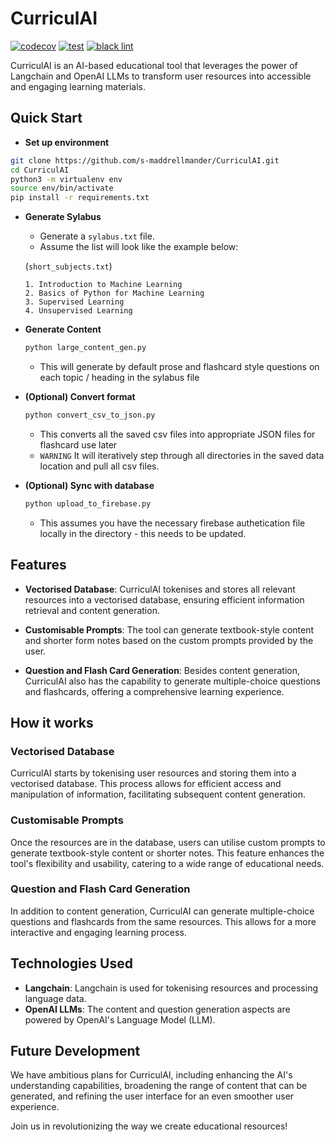 # CurriculAI

[![codecov](https://codecov.io/gh/s-maddrellmander/CurriculAI/branch/main/graph/badge.svg?token=XU26BNTC8I)](https://codecov.io/gh/s-maddrellmander/CurriculAI)
[![test](https://github.com/s-maddrellmander/CurriculAI/actions/workflows/python-app.yml/badge.svg)](https://github.com/s-maddrellmander/CurriculAI/actions/workflows/python-app.yml)
[![black lint](https://github.com/s-maddrellmander/CurriculAI/actions/workflows/lint.yml/badge.svg)](https://github.com/s-maddrellmander/CurriculAI/actions/workflows/lint.yml)


CurriculAI is an AI-based educational tool that leverages the power of Langchain and OpenAI LLMs to transform user resources into accessible and engaging learning materials.

## Quick Start
- **Set up environment**
```bash
git clone https://github.com/s-maddrellmander/CurriculAI.git
cd CurriculAI
python3 -m virtualenv env
source env/bin/activate
pip install -r requirements.txt
```

- **Generate Sylabus**
    - Generate a `sylabus.txt` file. 
    - Assume the list will look like the example below:

    (`short_subjects.txt`)
    ```
    1. Introduction to Machine Learning
    2. Basics of Python for Machine Learning
    3. Supervised Learning
    4. Unsupervised Learning
    ```

- **Generate Content**
    ```bash
    python large_content_gen.py
    ```
    - This will generate by default prose and flashcard style questions on each topic / heading in the sylabus file

- **(Optional) Convert format**
    ```bash
    python convert_csv_to_json.py
    ```
    - This converts all the saved csv files into appropriate JSON files for flashcard use later
    - `WARNING` It will iteratively step through all directories in the saved data location and pull all csv files.
- **(Optional) Sync with database**
    ```bash
    python upload_to_firebase.py
    ```
    - This assumes you have the necessary firebase authetication file locally in the directory - this needs to be updated.

## Features

- **Vectorised Database**: CurriculAI tokenises and stores all relevant resources into a vectorised database, ensuring efficient information retrieval and content generation.

- **Customisable Prompts**: The tool can generate textbook-style content and shorter form notes based on the custom prompts provided by the user. 

- **Question and Flash Card Generation**: Besides content generation, CurriculAI also has the capability to generate multiple-choice questions and flashcards, offering a comprehensive learning experience.

## How it works

### Vectorised Database
CurriculAI starts by tokenising user resources and storing them into a vectorised database. This process allows for efficient access and manipulation of information, facilitating subsequent content generation.

### Customisable Prompts
Once the resources are in the database, users can utilise custom prompts to generate textbook-style content or shorter notes. This feature enhances the tool's flexibility and usability, catering to a wide range of educational needs.

### Question and Flash Card Generation
In addition to content generation, CurriculAI can generate multiple-choice questions and flashcards from the same resources. This allows for a more interactive and engaging learning process.

## Technologies Used

- **Langchain**: Langchain is used for tokenising resources and processing language data.
- **OpenAI LLMs**: The content and question generation aspects are powered by OpenAI's Language Model (LLM).

## Future Development
We have ambitious plans for CurriculAI, including enhancing the AI's understanding capabilities, broadening the range of content that can be generated, and refining the user interface for an even smoother user experience.

Join us in revolutionizing the way we create educational resources!

